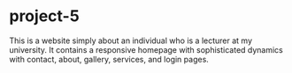 # project-5
This is a website simply about an individual who is a lecturer at my university. It contains a responsive homepage with sophisticated dynamics with contact, about, gallery, services, and login pages.
